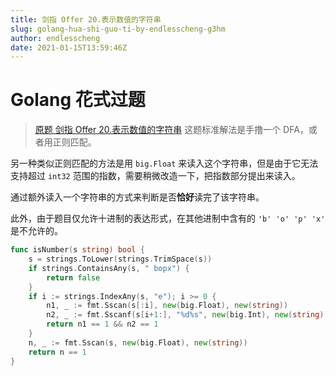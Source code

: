 ```yaml
---
title: 剑指 Offer 20.表示数值的字符串
slug: golang-hua-shi-guo-ti-by-endlesscheng-g3hm
author: endlesscheng
date: 2021-01-15T13:59:46Z
---
```

# Golang 花式过题
 
> [原题 剑指 Offer 20.表示数值的字符串](https://leetcode.cn/problems/biao-shi-shu-zhi-de-zi-fu-chuan-lcof)
这题标准解法是手撸一个 DFA，或者用正则匹配。

另一种类似正则匹配的方法是用 `big.Float` 来读入这个字符串，但是由于它无法支持超过 `int32` 范围的指数，需要稍微改造一下，把指数部分提出来读入。

通过额外读入一个字符串的方式来判断是否**恰好**读完了该字符串。

此外，由于题目仅允许十进制的表达形式，在其他进制中含有的 `'b' 'o' 'p' 'x'` 是不允许的。

```go
func isNumber(s string) bool {
    s = strings.ToLower(strings.TrimSpace(s))
    if strings.ContainsAny(s, " bopx") {
        return false
    }
    if i := strings.IndexAny(s, "e"); i >= 0 {
        n1, _ := fmt.Sscan(s[:i], new(big.Float), new(string))
        n2, _ := fmt.Sscanf(s[i+1:], "%d%s", new(big.Int), new(string)) // %d 强制以十进制方式读入
        return n1 == 1 && n2 == 1
    }
    n, _ := fmt.Sscan(s, new(big.Float), new(string))
    return n == 1
}
```
